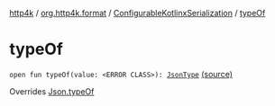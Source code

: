 [http4k](../../index.md) / [org.http4k.format](../index.md) / [ConfigurableKotlinxSerialization](index.md) / [typeOf](./type-of.md)

# typeOf

`open fun typeOf(value: <ERROR CLASS>): `[`JsonType`](../-json-type/index.md) [(source)](https://github.com/http4k/http4k/blob/master/http4k-format-kotlinx-serialization/src/main/kotlin/org/http4k/format/ConfigurableKotlinxSerialization.kt#L21)

Overrides [Json.typeOf](../-json/type-of.md)

